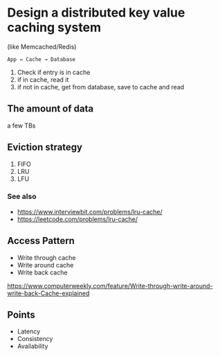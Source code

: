 # Design a distributed key value caching system

(like Memcached/Redis)

```
App ⇔ Cache → Database
```

1. Check if entry is in cache
2. if in cache, read it
3. if not in cache, get from database, save to cache and read


## The amount of data

a few TBs

## Eviction strategy

1. FIFO
2. LRU
3. LFU

### See also

- <https://www.interviewbit.com/problems/lru-cache/>
- <https://leetcode.com/problems/lru-cache/>

## Access Pattern

- Write through cache
- Write around cache
- Write back cache

<https://www.computerweekly.com/feature/Write-through-write-around-write-back-Cache-explained>

## Points

- Latency
- Consistency
- Availability
